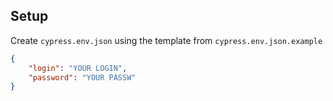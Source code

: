 ## Setup

Create `cypress.env.json` using the template from `cypress.env.json.example`

```json
{
    "login": "YOUR LOGIN",
    "password": "YOUR PASSW"
}
```